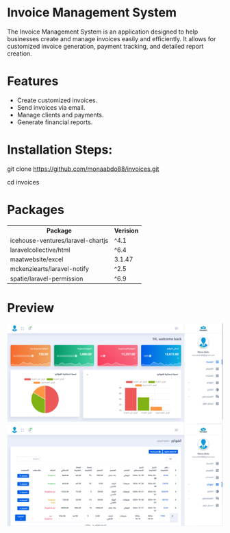 # Invoice Management System
The Invoice Management System is an application designed to help businesses create and manage invoices easily and efficiently. It allows for customized invoice generation, payment tracking, and detailed report creation.
# Features
<ul>
    <li>Create customized invoices.</li>
    <li>Send invoices via email.</li>
    <li>Manage clients and payments.</li>
    <li>Generate financial reports.</li>
</ul>

# Installation Steps:
git clone https://github.com/monaabdo88/invoices.git
<p>cd invoices</p>

# Packages
<table>
    <tr>
        <th>Package</th>
        <th>Verision</th>
    </tr>
    <tr>
        <td>icehouse-ventures/laravel-chartjs</td>
        <td>^4.1</td>
    </tr>
    <tr>
        <td>laravelcollective/html</td>
        <td>^6.4</td>
    </tr>
    <tr>
        <td>maatwebsite/excel</td>
        <td>3.1.47</td>
    </tr>
    <tr>
        <td>mckenziearts/laravel-notify</td>
        <td>^2.5</td>
    </tr>
    <tr>
        <td>spatie/laravel-permission</td>
        <td>^6.9</td>
    </tr>
</table>

# Preview
![Project Preview](./Screenshot.png)
![Project Preview](./Screenshot-2.png)
